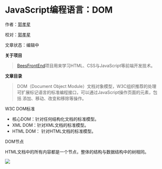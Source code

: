 # JavaScript编程语言：DOM

作者：[郭孝星](https://github.com/guoxiaoxing)

校对：[郭孝星](https://github.com/guoxiaoxing)

文章状态：编辑中

**关于项目**

> [BeesFrontEnd](https://github.com/BeesFrontEnd/BeesFrontEnd)项目用来学习HTML、CSS与JavaScript等前端开发技术。

**文章目录**

> DOM（Document Object Module）文档对象模型，W3C组织推荐的处理可扩展标记语言的标准编程接口，可以通过JavaScript操作页面的元素，包括
添加、移动、改变和移除等操作。

W3C DOM标准

- 核心DOM：针对任何结构化文档的标准模型。
- XML DOM：针对XML文档的标准模型。
- HTML DOM： 针对HTML文档的标准模型。

DOM节点

HTML文档中的所有内容都是一个节点，整体的结构与数据结构中的树相同。

![](https://github.com/BeesX/BeesFrontEnd/raw/master/art/html/ct_htmltree.gif)



